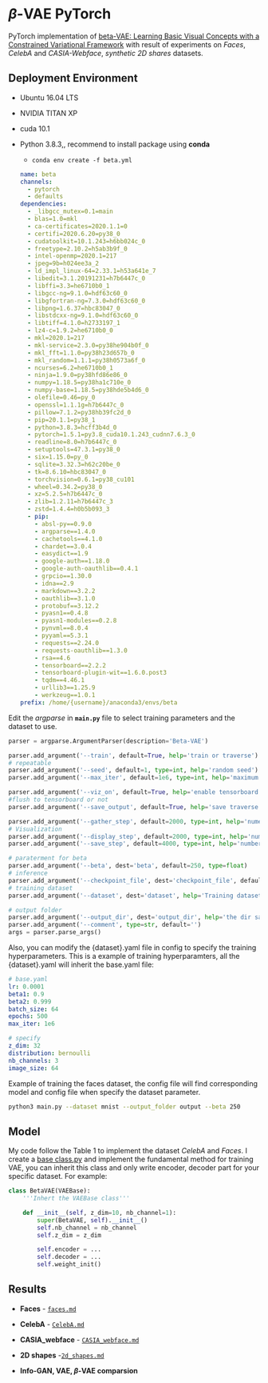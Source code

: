 # $\beta$-VAE PyTorch

PyTorch implementation of [beta-VAE: Learning Basic Visual Concepts with a Constrained Variational Framework](https://openreview.net/forum?id=Sy2fzU9gl) with result of experiments on *Faces*, *CelebA* and *CASIA-Webface*, *synthetic 2D shares* datasets.

## Deployment Environment
* Ubuntu 16.04 LTS

* NVIDIA TITAN XP

* cuda 10.1

* Python 3.8.3,, recommend to install package using **conda**

  * `conda env create -f beta.yml`

  ```yaml
  name: beta
  channels:
    - pytorch
    - defaults
  dependencies:
    - _libgcc_mutex=0.1=main
    - blas=1.0=mkl
    - ca-certificates=2020.1.1=0
    - certifi=2020.6.20=py38_0
    - cudatoolkit=10.1.243=h6bb024c_0
    - freetype=2.10.2=h5ab3b9f_0
    - intel-openmp=2020.1=217
    - jpeg=9b=h024ee3a_2
    - ld_impl_linux-64=2.33.1=h53a641e_7
    - libedit=3.1.20191231=h7b6447c_0
    - libffi=3.3=he6710b0_1
    - libgcc-ng=9.1.0=hdf63c60_0
    - libgfortran-ng=7.3.0=hdf63c60_0
    - libpng=1.6.37=hbc83047_0
    - libstdcxx-ng=9.1.0=hdf63c60_0
    - libtiff=4.1.0=h2733197_1
    - lz4-c=1.9.2=he6710b0_0
    - mkl=2020.1=217
    - mkl-service=2.3.0=py38he904b0f_0
    - mkl_fft=1.1.0=py38h23d657b_0
    - mkl_random=1.1.1=py38h0573a6f_0
    - ncurses=6.2=he6710b0_1
    - ninja=1.9.0=py38hfd86e86_0
    - numpy=1.18.5=py38ha1c710e_0
    - numpy-base=1.18.5=py38hde5b4d6_0
    - olefile=0.46=py_0
    - openssl=1.1.1g=h7b6447c_0
    - pillow=7.1.2=py38hb39fc2d_0
    - pip=20.1.1=py38_1
    - python=3.8.3=hcff3b4d_0
    - pytorch=1.5.1=py3.8_cuda10.1.243_cudnn7.6.3_0
    - readline=8.0=h7b6447c_0
    - setuptools=47.3.1=py38_0
    - six=1.15.0=py_0
    - sqlite=3.32.3=h62c20be_0
    - tk=8.6.10=hbc83047_0
    - torchvision=0.6.1=py38_cu101
    - wheel=0.34.2=py38_0
    - xz=5.2.5=h7b6447c_0
    - zlib=1.2.11=h7b6447c_3
    - zstd=1.4.4=h0b5b093_3
    - pip:
      - absl-py==0.9.0
      - argparse==1.4.0
      - cachetools==4.1.0
      - chardet==3.0.4
      - easydict==1.9
      - google-auth==1.18.0
      - google-auth-oauthlib==0.4.1
      - grpcio==1.30.0
      - idna==2.9
      - markdown==3.2.2
      - oauthlib==3.1.0
      - protobuf==3.12.2
      - pyasn1==0.4.8
      - pyasn1-modules==0.2.8
      - pynvml==8.0.4
      - pyyaml==5.3.1
      - requests==2.24.0
      - requests-oauthlib==1.3.0
      - rsa==4.6
      - tensorboard==2.2.2
      - tensorboard-plugin-wit==1.6.0.post3
      - tqdm==4.46.1
      - urllib3==1.25.9
      - werkzeug==1.0.1
  prefix: /home/{username}/anaconda3/envs/beta
  ```

  

Edit the *argparse* in **`main.py`** file to select training parameters and the dataset to use.

```python
parser = argparse.ArgumentParser(description='Beta-VAE')

parser.add_argument('--train', default=True, help='train or traverse')
# repeatable
parser.add_argument('--seed', default=1, type=int, help='random seed')
parser.add_argument('--max_iter', default=1e6, type=int, help='maximum training iteration')

parser.add_argument('--viz_on', default=True, help='enable tensorboard visualization')
#flush to tensorboard or not
parser.add_argument('--save_output', default=True, help='save traverse images and gif')

parser.add_argument('--gather_step', default=2000, type=int, help='numer of iterations after which data is gathered')
# Visualization
parser.add_argument('--display_step', default=2000, type=int, help='number of iterations after which loss data is printed and vision is updated')
parser.add_argument('--save_step', default=4000, type=int, help='number of iterations after which a checkpoint is saved')

# paraterment for beta
parser.add_argument('--beta', dest='beta', default=250, type=float)
# inference
parser.add_argument('--checkpoint_file', dest='checkpoint_file', default=None, type=str)
# training dataset
parser.add_argument('--dataset', dest='dataset', help='Training dataset', default='casia', type=str)

# output folder
parser.add_argument('--output_dir', dest='output_dir', help='the dir save result', default='output1', type=str)
parser.add_argument('--comment', type=str, default='')
args = parser.parse_args()
```

Also, you can modify the {dataset}.yaml file in config to specify the training hyperparameters. This is a example of training hyperparamters, all the {dataset}.yaml will inherit the base.yaml file:

```yaml
# base.yaml
lr: 0.0001
beta1: 0.9
beta2: 0.999
batch_size: 64
epochs: 500
max_iter: 1e6

# specify
z_dim: 32
distribution: bernoulli
nb_channels: 3
image_size: 64
```
Example of training the faces dataset, the config file will find corresponding model and config file when specify the dataset parameter.

```sh
python3 main.py --dataset mnist --output_folder output --beta 250
```



## Model

My code follow the Table 1 to implement the dataset *CelebA* and *Faces*. I create a [base class.py](../models/vae_base.py) and implement the fundamental    method for training VAE, you can inherit this class and only write encoder, decoder part for your specific dataset.  For example:

```python
class BetaVAE(VAEBase):
    '''Inhert the VAEBase class'''

    def __init__(self, z_dim=10, nb_channel=1):
        super(BetaVAE, self).__init__()
        self.nb_channel = nb_channel
        self.z_dim = z_dim

        self.encoder = ...
        self.decoder = ...
        self.weight_init()
```



## Results

* **Faces** - [`faces.md`](./README/faces.md)

* **CelebA** - [`CelebA.md`](./README/CelebA.md)

* **CASIA_webface** - [`CASIA_webface.md`](./README/CASIA_webface.md)

* **2D shapes** -[`2d_shapes.md`](./README/2d_shapes.md)

* **Info-GAN, VAE, $\beta$-VAE comparsion**

  

